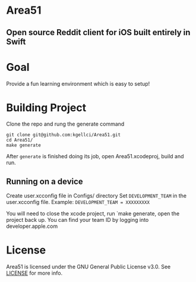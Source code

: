 # Area51
Open source Reddit client for iOS built entirely in Swift
---

# Goal

Provide a fun learning environment which is easy to setup!

# Building Project

Clone the repo and rung the generate command
```console
git clone git@github.com:kgellci/Area51.git
cd Area51/
make generate
```

After `generate` is finished doing its job, open Area51.xcodeproj, build and run.

## Running on a device
Create user.xcconfig file in Configs/ directory
Set `DEVELOPMENT_TEAM` in the user.xcconfig file. Example:
`DEVELOPMENT_TEAM = XXXXXXXXX`

You will need to close the xcode project, run `make generate, open the project back up.
You can find your team ID by logging into developer.apple.com

# License
Area51 is licensed under the GNU General Public License v3.0. See [LICENSE](LICENSE) for more info.

